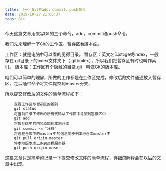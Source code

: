 ```yaml
---
title: （一）Git的add，commit，push命令
date: 2019-10-27 21:05:37
tags: Git
---
```

今天这篇文章用来写Git的三个命令，add，commit和push命令。  

我们先来理解一下Git的工作区、暂存区和版本库。  

工作区：就是电脑中可以看的见得目录。
暂存区：英文名叫stage或index，一般存在.git目录下的index文件夹下（.git/index），所以我们把暂存区有时也叫作索引。
版本库：工作区有个隐藏的目录.git，叫做Git的版本库。  

咱们可以简单的理解，所做的工作都是在工作区完成，修改后的文件通通放入暂存区，之后通过命令将文件提交到master分支。

所以提交修改后的文件的简单流程如下：
```
    查看工作区与暂存区的差别
    git status
    将当前目录下修改的所有代码从工作区中添加到暂存区中
    git add .
    将暂存区中的内容添加到本地仓库
    git commit -m "注释"
    将远程仓库中的master中的信息同步到本地仓库master中
    git pull origin master
    将本地版本库上传到远程服务器
    git push origin maser 
```

这篇文章只是简单的记录一下提交修改文件的简单流程，详细的解释会在以后的文章中出现。
